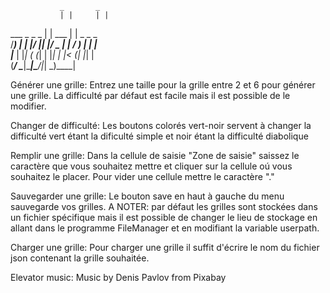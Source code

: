                _       _           
               | |     | |          
  ___ _   _  _ | | ___ | |  _ _   _   
 /___) | | |/ || |/ _ \| | / ) | | |  
|___ | |_| ( (_| | |_| | |< (| |_| |  
(___/ \____|\____|\___/|_| \_)\____|  
                                    

Générer une grille:
Entrez une taille pour la grille entre 2 et 6 pour générer une grille. La difficulté par défaut est facile mais il est possible de le modifier.

Changer de difficulté:
Les boutons colorés vert-noir servent à changer la difficulté vert étant la dificulté simple et noir étant la difficulté diabolique

Remplir une grille: 
Dans la cellule de saisie "Zone de saisie" saissez le caractère que vous souhaitez mettre et cliquer sur la cellule oú vous souhaitez le placer. Pour vider une cellule mettre le caractère "."

Sauvegarder une grille:
Le bouton save en haut à gauche du menu sauvegarde vos grilles. 
A NOTER: par défaut les grilles sont stockées dans un fichier spécifique mais il est possible de changer le lieu de stockage en allant dans le programme FileManager et en modifiant la variable userpath.

Charger une grille:
Pour charger une grille il suffit d'écrire le nom du fichier json contenant la grille souhaitée. 

Elevator music:
Music by Denis Pavlov from Pixabay
